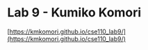 # Lab 9 - Kumiko Komori

[https://kmkomori.github.io/cse110_lab9/](https://kmkomori.github.io/cse110_lab9/)